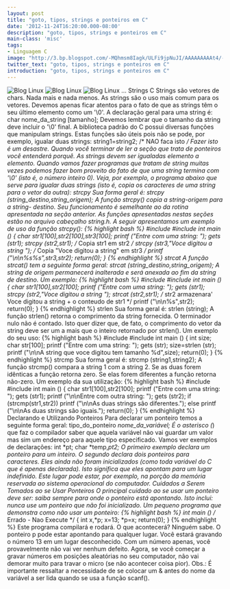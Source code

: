 ```yaml
---
layout: post
title: "goto, tipos, strings e ponteiros em C"
date: '2012-11-24T16:20:00.000-08:00'
description: "goto, tipos, strings e ponteiros em C"
main-class: 'misc'
tags:
- Linguagem C
image: "http://3.bp.blogspot.com/-MQhmsm8Iagk/ULFi9jpNuJI/AAAAAAAAAt4/-HhwNS877bU/s72-c/barra+invertida.png"
twitter_text: "goto, tipos, strings e ponteiros em C"
introduction: "goto, tipos, strings e ponteiros em C"
---
```

![Blog Linux](http://3.bp.blogspot.com/-MQhmsm8Iagk/ULFi9jpNuJI/AAAAAAAAAt4/-HhwNS877bU/s400/barra+invertida.png "Blog Linux")
![Blog Linux](http://4.bp.blogspot.com/-2g8Nnc9lhMk/ULFi-MudE-I/AAAAAAAAAuA/umJykZ-YRgM/s400/operadores+l%C3%B3gicos.png "Blog Linux")
![Blog Linux](http://3.bp.blogspot.com/-SpRIYzK3txg/ULFi-20RxmI/AAAAAAAAAuI/Q8UQjwt30A4/s400/tipos.png "Blog Linux")
...
Strings C
Strings são vetores de chars. Nada mais e nada menos. As strings são o uso mais comum para os vetores. Devemos apenas ficar atentos para o fato de que as strings têm o seu último elemento como um '\0'. A declaração geral para uma string é:
 char nome_da_string [tamanho];
Devemos lembrar que o tamanho da string deve incluir o '\0' final. A biblioteca padrão do C possui diversas funções que manipulam strings. Estas funções são úteis pois não se pode, por exemplo, igualar duas strings:
 string1=string2; /* NAO faca isto */
Fazer isto é um desastre. Quando você terminar de ler a seção que trata de ponteiros você entenderá porquê. As strings devem ser igualadas elemento a elemento.
Quando vamos fazer programas que tratam de string muitas vezes podemos fazer bom proveito do fato de que uma string termina com '\0' (isto é, o número inteiro 0). Veja, por exemplo, o programa abaixo que serve para igualar duas strings (isto é, copia os caracteres de uma string para o vetor da outra):
strcpy
Sua forma geral é:
strcpy (string_destino,string_origem);
A função strcpy() copia a string-origem para a string- destino. Seu funcionamento é semelhante ao da rotina apresentada na seção anterior. As funções apresentadas nestas seções estão no arquivo cabeçalho string.h. A seguir apresentamos um exemplo de uso da função strcpy():
{% highlight bash %}
#include 
#include 
int main ()
{
 char str1[100],str2[100],str3[100];
 printf ("Entre com uma string: ");
 gets (str1);
 strcpy (str2,str1); /* Copia str1 em str2 */
 strcpy (str3,"Voce digitou a string "); /* Copia "Voce digitou a string" em str3 */
 printf ("\n\n%s%s",str3,str2);
 return(0);
}
{% endhighlight %}
strcat
A função strcat() tem a seguinte forma geral:
strcat (string_destino,string_origem);
A string de origem permanecerá inalterada e será anexada ao fim da string de destino. Um exemplo:
{% highlight bash %}
#include 
#include 
int main ()
{
 char str1[100],str2[100];
 printf ("Entre com uma string: ");
 gets (str1);
 strcpy (str2,"Voce digitou a string ");
 strcat (str2,str1); /* str2 armazenara' Voce digitou a string + o conteudo de str1 */
 printf ("\n\n%s",str2);
 return(0);
}
{% endhighlight %}
strlen
Sua forma geral é:
strlen (string);
A função strlen() retorna o comprimento da string fornecida. O terminador nulo não é contado. Isto quer dizer que, de fato, o comprimento do vetor da string deve ser um a mais que o inteiro retornado por strlen(). Um exemplo do seu uso:
{% highlight bash %}
#include 
#include 
int main ()
{
 int size;
 char str[100];
 printf ("Entre com uma string: ");
 gets (str);
 size=strlen (str);
 printf ("\n\nA string que voce digitou tem tamanho %d",size);
 return(0);
}
{% endhighlight %}
strcmp
Sua forma geral é:
strcmp (string1,string2);
A função strcmp() compara a string 1 com a string 2. Se as duas forem idênticas a função retorna zero. Se elas forem diferentes a função retorna não-zero. Um exemplo da sua utilização:
{% highlight bash %}
#include 
#include 
int main ()
{
 char str1[100],str2[100];
 printf ("Entre com uma string: ");
 gets (str1);
 printf ("\n\nEntre com outra string: ");
 gets (str2);
 if (strcmp(str1,str2))
 printf ("\n\nAs duas strings são diferentes.");
 else printf ("\n\nAs duas strings são iguais.");
 return(0);
}
{% endhighlight %}
Declarando e Utilizando Ponteiros
Para declarar um ponteiro temos a seguinte forma geral:
tipo_do_ponteiro *nome_da_variável;
É o asterisco (*) que faz o compilador saber que aquela variável não vai guardar um valor mas sim um endereço para aquele tipo especificado. Vamos ver exemplos de declarações:
 int *pt;
 char *temp,*pt2;
O primeiro exemplo declara um ponteiro para um inteiro. O segundo declara dois ponteiros para caracteres. Eles ainda não foram inicializados (como toda variável do C que é apenas declarada). Isto significa que eles apontam para um lugar indefinido. Este lugar pode estar, por exemplo, na porção da memória reservada ao sistema operacional do computador.
Cuidados a Serem Tomados ao se Usar Ponteiros
O principal cuidado ao se usar um ponteiro deve ser: saiba sempre para onde o ponteiro está apontando. Isto inclui: nunca use um ponteiro que não foi inicializado. Um pequeno programa que demonstra como não usar um ponteiro:
{% highlight bash %}
int main () /* Errado - Nao Execute */
{
 int x,*p;
 x=13;
 *p=x;
 return(0);
}
{% endhighlight %}
Este programa compilará e rodará. O que acontecerá? Ninguém sabe. O ponteiro p pode estar apontando para qualquer lugar. Você estará gravando o número 13 em um lugar desconhecido. Com um número apenas, você provavelmente não vai ver nenhum defeito. Agora, se você começar a gravar números em posições aleatórias no seu computador, não vai demorar muito para travar o micro (se não acontecer coisa pior).
Obs.: É importante ressaltar a necessidade de se colocar um &amp; antes do nome da variável a ser lida quando se usa a função scanf().
